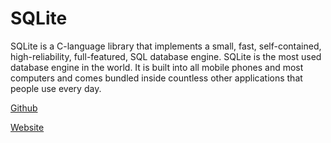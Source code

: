 # SQLite

SQLite is a C-language library that implements a small, fast, self-contained, high-reliability, full-featured, SQL database engine. SQLite is the most used database engine in the world. It is built into all mobile phones and most computers and comes bundled inside countless other applications that people use every day.

[Github](https://github.com/mackyle/sqlite)

[Website](https://sqlite.org/index.html)



